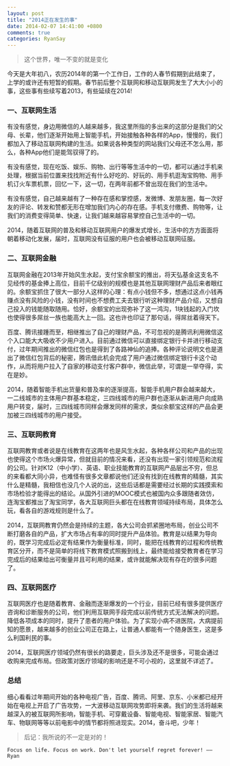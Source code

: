 ```yaml
---
layout: post
title: "2014正在发生的事"
date: 2014-02-07 14:41:00 +0800
comments: true
categories: RyanSay
---
```

> 这个世界，唯一不变的就是变化

今天是大年初八，农历2014年的第一个工作日，工作的人春节假期到此结束了，上学的或许还有短暂的假期。春节前后整个互联网和移动互联网发生了大大小小的事，这些事有些续写着2013，有些延续在2014!

<!--More-->

### 一、互联网生活
有没有感觉，身边用微信的人越来越多，我这里所指的多出来的这部分是我们的父母、长辈，他们逐渐开始用上智能手机，开始接触各种各样的App，慢慢的，我们都加入了移动互联网构建的生活。如果说各种类型的网站我们父母还不怎么用，那么，各种App他们是能驾驭得了的。

有没有感觉，现在吃饭、娱乐、购物、出行等等生活中的一切，都可以通过手机来处理，根据当前位置来找找附近有什么好吃的、好玩的、用手机逛淘宝购物、用手机订火车票机票，回忆一下，这一切，在两年前都不曾出现在我们的生活中。

有没有感觉，自己越来越有了一种存在感和掌控感，发微博、发朋友圈，每一次好友的评论、转发和赞都无形在增加我们内心的存在感。手机支付缴费、购物等，让我们的消费变得简单、快速，让我们越来越容易掌控自己生活中的一切。

2014，随着互联网的普及和移动互联网用户的爆发式增长，生活中的方方面面将朝着移动化发展，届时，互联网没有征服的用户也会被移动互联网征服。

### 二、互联网金融
互联网金融在2013年开始风生水起，支付宝余额宝的推出，将天弘基金这支名不见经传的基金捧上高位，目前千亿级别的规模也是其他互联网理财产品后来者眼红的。余额宝抓住了很大一部分人这样的心理：有点小钱但不多，想通过这点小钱再赚点没有风险的小钱，没有时间也不想费工夫去银行听这种理财产品介绍，又想自己投入的钱能随取随用。恰好，余额宝的出现弥补了这一鸿沟，1块钱起的入门坎也使得很多屌丝一族也能高大上一回。这也许也印证了那句话，得屌丝着得天下。

百度、腾讯接踵而至，相继推出了自己的理财产品，不可忽视的是腾讯利用微信这个入口能大大吸收不少用户进入。目前通过微信可以直接绑定银行卡并进行移动支付，过年期间推出的微信红包也是得到了各路神仙的追捧。各种评论说明文也是道出了微信红包背后的秘密，腾讯借此机会完成了用户通过微信绑定银行卡这个动作，从而将用户拉入了自家的移动支付客户群中，微信此举，可谓是一举夺得，实在是妙。

2014，随着智能手机出货量和普及率的逐渐提高，智能手机用户群会越来越大，一二线城市的主体用户群基本稳定，三四线城市的用户群也逐渐从新进用户向成熟用户转变，届时，三四线城市同样会爆发同样的需求，类似余额宝这样的产品会更加被三四线城市的用户接受。

### 三、互联网教育
互联网教育或者说是在线教育在这两年也是风生水起，各种各样公司和产品的出现也使得这个市场火爆异常，但就目前的情况来看，还没有出现一家引领规范和流程的公司。针对K12（中小学）、英语、职业技能教育的互联网产品层出不穷，但总的来看都大同小异，也难怪有很多文章都说他们还没有找到在线教育的精髓，其实什么是精髓，我相信也没几个人说的出，这些后话都是需要经过长期的实践摸索和市场检验才能得出的结论。从国外引进的MOOC模式也被国内众多跟随者效仿，连淘宝都推出了淘宝同学，各大互联网巨头都在在线教育领域持续布局，具体怎么玩，看各自的游戏规则是什么了。

2014，互联网教育仍然会是持续的主题，各大公司会抓紧圈地布局，创业公司不断打磨各自的产品，扩大市场占有率的同时提升产品体验。教育是以结果为导向的，既学习完成后必定有结果作为衡量标准，同时，能把在线教育的过程和传统教育区分开，而不是简单的将线下教育模式照搬到线上，最终能给接受教育者在学习完成后的结果给出可衡量并且可利用的结果，或许就能解决现有存在的很多问题了。

### 四、互联网医疗
互联网医疗也是随着教育、金融而逐渐爆发的一个行业，目前已经有很多提供医疗咨询和诊断服务的公司，他们利用互联网手段完成以前传统方式无法解决的问题。降低各项成本的同时，提升了患者的用户体验。为了实现小病不进医院，大病提前知的愿景，越来越多的创业公司正在路上，让普通人都能有一个随身医生，这是多么利国利民的事。

2014，互联网医疗领域仍然有很长的路要走，巨头涉及还不是很多，可能会通过收购来完成布局。但政策对医疗领域的影响还是不可小视的，这里就不详述了。

### 总结
细心看看过年期间开始的各种电视广告，百度、腾讯、阿里、京东、小米都已经开始在电视上开启了广告攻势，一大波移动互联网攻势即将来袭。我们的生活将越来越深入的被互联网所影响，智能手机、可穿戴设备、智能电视、智能家居、智能汽车、物联网等等以前电影中的情节都将照进现实。2014，奋斗吧，少年！

> 后记：我所说的不一定是对的！

```Focus on life. Focus on work. Don't let yourself regret forever! ——Ryan```

